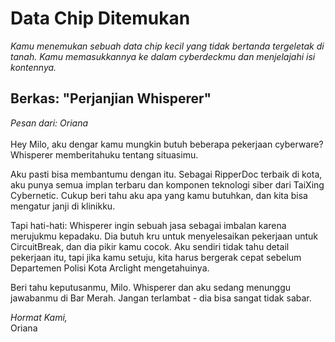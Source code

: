 # **Data Chip Ditemukan**

_Kamu menemukan sebuah data chip kecil yang tidak bertanda tergeletak di tanah. Kamu memasukkannya ke dalam cyberdeckmu dan menjelajahi isi kontennya._

## Berkas: "Perjanjian Whisperer"

_Pesan dari: Oriana_\
\
Hey Milo, aku dengar kamu mungkin butuh beberapa pekerjaan cyberware? Whisperer memberitahuku tentang situasimu.

Aku pasti bisa membantumu dengan itu. Sebagai RipperDoc terbaik di kota, aku punya semua implan terbaru dan komponen teknologi siber dari TaiXing Cybernetic. Cukup beri tahu aku apa yang kamu butuhkan, dan kita bisa mengatur janji di klinikku.

Tapi hati-hati: Whisperer ingin sebuah jasa sebagai imbalan karena merujukmu kepadaku. Dia butuh kru untuk menyelesaikan pekerjaan untuk CircuitBreak, dan dia pikir kamu cocok. Aku sendiri tidak tahu detail pekerjaan itu, tapi jika kamu setuju, kita harus bergerak cepat sebelum Departemen Polisi Kota Arclight mengetahuinya.

Beri tahu keputusanmu, Milo. Whisperer dan aku sedang menunggu jawabanmu di Bar Merah. Jangan terlambat - dia bisa sangat tidak sabar.

_Hormat Kami,_
\
Oriana
